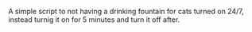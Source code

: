 A simple script to not having a drinking fountain for cats turned on 24/7, instead turnig it on for 5 minutes and turn it off after.
